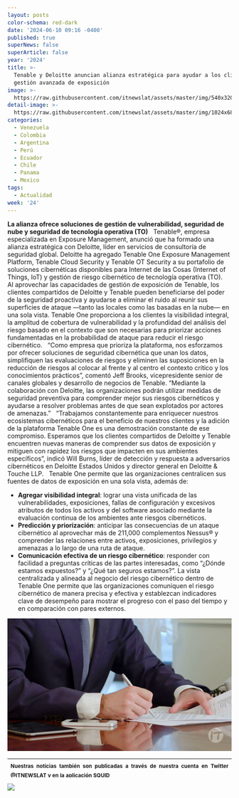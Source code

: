 ```yaml
---
layout: posts
color-schema: red-dark
date: '2024-06-10 09:16 -0400'
published: true
superNews: false
superArticle: false
year: '2024'
title: >-
  Tenable y Deloitte anuncian alianza estratégica para ayudar a los clientes con
  gestión avanzada de exposición
image: >-
  https://raw.githubusercontent.com/itnewslat/assets/master/img/540x320/Firma-p.jpg
detail-image: >-
  https://raw.githubusercontent.com/itnewslat/assets/master/img/1024x680/Firma-g.jpg
categories:
  - Venezuela
  - Colombia
  - Argentina
  - Perú
  - Ecuador
  - Chile
  - Panama
  - Mexico
tags:
  - Actualidad
week: '24'
---
```

**La alianza ofrece soluciones de gestión de vulnerabilidad, seguridad de nube y seguridad de tecnología operativa (TO)**
 
Tenable®, empresa especializada en Exposure Management, anunció que ha formado una alianza estratégica con Deloitte, líder en servicios de consultoría de seguridad global. Deloitte ha agregado Tenable One Exposure Management Platform, Tenable Cloud Security y Tenable OT Security a su portafolio de soluciones cibernéticas disponibles para Internet de las Cosas (Internet of Things, IoT) y gestión de riesgo cibernético de tecnología operativa (TO).
 
Al aprovechar las capacidades de gestión de exposición de Tenable, los clientes compartidos de Deloitte y Tenable pueden beneficiarse del poder de la seguridad proactiva y ayudarse a eliminar el ruido al reunir sus superficies de ataque —tanto las locales como las basadas en la nube— en una sola vista. Tenable One proporciona a los clientes la visibilidad integral, la amplitud de cobertura de vulnerabilidad y la profundidad del análisis del riesgo basado en el contexto que son necesarias para priorizar acciones fundamentadas en la probabilidad de ataque para reducir el riesgo cibernético.
 
“Como empresa que prioriza la plataforma, nos esforzamos por ofrecer soluciones de seguridad cibernética que unan los datos, simplifiquen las evaluaciones de riesgos y eliminen las suposiciones en la reducción de riesgos al colocar al frente y al centro el contexto crítico y los conocimientos prácticos”, comentó Jeff Brooks, vicepresidente senior de canales globales y desarrollo de negocios de Tenable. “Mediante la colaboración con Deloitte, las organizaciones podrán utilizar medidas de seguridad preventiva para comprender mejor sus riesgos cibernéticos y ayudarse a resolver problemas antes de que sean explotados por actores de amenazas.”
 
“Trabajamos constantemente para enriquecer nuestros ecosistemas cibernéticos para el beneficio de nuestros clientes y la adición de la plataforma Tenable One es una demostración constante de ese compromiso. Esperamos que los clientes compartidos de Deloitte y Tenable encuentren nuevas maneras de comprender sus datos de exposición y mitiguen con rapidez los riesgos que impacten en sus ambientes específicos”, indicó Will Burns, líder de detección y respuesta a adversarios cibernéticos en Deloitte Estados Unidos y director general en Deloitte & Touche LLP.
 
Tenable One permite que las organizaciones centralicen sus fuentes de datos de exposición en una sola vista, además de:
 
- **Agregar visibilidad integral**: lograr una vista unificada de las vulnerabilidades, exposiciones, fallas de configuración y excesivos atributos de todos los activos y del software asociado mediante la evaluación continua de los ambientes ante riesgos cibernéticos.
  
- **Predicción y priorización**: anticipar las consecuencias de un ataque cibernético al aprovechar más de 211,000 complementos Nessus® y comprender las relaciones entre activos, exposiciones, privilegios y amenazas a lo largo de una ruta de ataque.
 
- **Comunicación efectiva de un riesgo cibernético**: responder con facilidad a preguntas críticas de las partes interesadas, como “¿Dónde estamos expuestos?” y “¿Qué tan seguros estamos?”. La vista centralizada y alineada al negocio del riesgo cibernético dentro de Tenable One permite que las organizaciones comuniquen el riesgo cibernético de manera precisa y efectiva y establezcan indicadores clave de desempeño para mostrar el progreso con el paso del tiempo y en comparación con pares externos.

![](https://raw.githubusercontent.com/itnewslat/assets/master/img/540x320/Firma-p.jpg)

<table style="height: 42px;" width="569">
<tbody>
<tr>
<td style="text-align: justify;"><sub><strong>Nuestras noticias también son publicadas a través de nuestra cuenta en Twitter <a href="https://twitter.com/itnewslat?lang=es">@ITNEWSLAT</a> y en la aplicación <a href="https://squidapp.co/en/">SQUID</a></strong></sub></td>
</tr>
</tbody>
</table>

<img src="https://tracker.metricool.com/c3po.jpg?hash=56f88a41e39ab42c063cc51676587a04"/>
